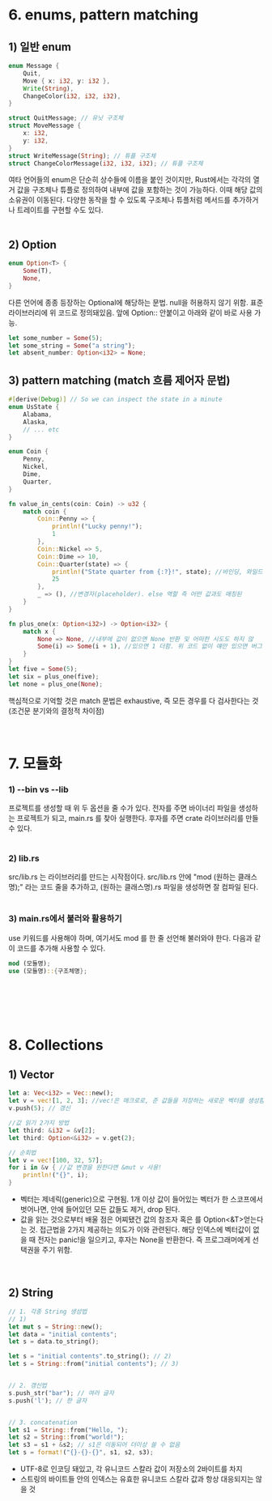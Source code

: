 # 6. enums, pattern matching
## 1) 일반 enum
```rust
enum Message {
    Quit,
    Move { x: i32, y: i32 },
    Write(String),
    ChangeColor(i32, i32, i32),
}

struct QuitMessage; // 유닛 구조체
struct MoveMessage {
    x: i32,
    y: i32,
}
struct WriteMessage(String); // 튜플 구조체
struct ChangeColorMessage(i32, i32, i32); // 튜플 구조체
```
여타 언어들의 enum은 단순히 상수들에 이름을 붙인 것이지만, Rust에서는 각각의 열거 값을 구조체나 튜플로 정의하여 내부에 값을 포함하는 것이 가능하다. 이때 해당 값의 소유권이 이동된다. 다양한 동작을 할 수 있도록 구조체나 튜플처럼 메서드를 추가하거나 트레이트를 구현할 수도 있다.
<br><br>

## 2) Option
```rust
enum Option<T> {
    Some(T),
    None,
}
```
다른 언어에 종종 등장하는 Optional에 해당하는 문법. null을 허용하지 않기 위함. 표준 라이브러리에 위 코드로 정의돼있음. 앞에 Option:: 안붙이고 아래와 같이 바로 사용 가능.
```rust
let some_number = Some(5);
let some_string = Some("a string");
let absent_number: Option<i32> = None;
```

## 3) pattern matching (match 흐름 제어자 문법)
```rust
#[derive(Debug)] // So we can inspect the state in a minute
enum UsState {
    Alabama,
    Alaska,
    // ... etc
}

enum Coin {
    Penny,
    Nickel,
    Dime,
    Quarter,
}

fn value_in_cents(coin: Coin) -> u32 {
    match coin {
        Coin::Penny => {
            println!("Lucky penny!");
            1
        },
        Coin::Nickel => 5,
        Coin::Dime => 10,
        Coin::Quarter(state) => {
            println!("State quarter from {:?}!", state); //바인딩, 와일드카드
            25
        },
        _ => (), //변경자(placeholder). else 역할 즉 어떤 값과도 매칭된
    }
}
```

```rust
fn plus_one(x: Option<i32>) -> Option<i32> {
    match x {
        None => None, //내부에 값이 없으면 None 반환 및 어떠한 시도도 하지 않
        Some(i) => Some(i + 1), //있으면 1 더함. 위 코드 없이 얘만 있으면 버그 일으킴
    }
}
let five = Some(5);
let six = plus_one(five);
let none = plus_one(None);
```
핵심적으로 기억할 것은 match 문법은 exhaustive, 즉 모든 경우를 다 검사한다는 것(조건문 분기와의 결정적 차이점)
<br><br><br>




# 7. 모듈화
### 1) --bin vs --lib
프로젝트를 생성할 때 위 두 옵션을 줄 수가 있다. 전자를 주면 바이너리 파일을 생성하는 프로젝트가 되고, main.rs 를 찾아 실행한다. 후자를 주면 crate 라이브러리를 만들 수 있다.<br><br>

### 2) lib.rs
src/lib.rs 는 라이브러리를 만드는 시작점이다. src/lib.rs 안에 "mod (원하는 클래스명);" 라는 코드 줄을 추가하고, (원하는 클래스명).rs 파일을 생성하면 잘 컴파일 된다.<br><br>

### 3) main.rs에서 불러와 활용하기
use 키워드를 사용해야 하며, 여기서도 mod 를 한 줄 선언해 불러와야 한다. 다음과 같이 코드를 추가해 사용할 수 있다.<br>
```rust
mod (모듈명);
use (모듈명)::{구조체명};
```
<br><br><br><br>




# 8. Collections
## 1) Vector
```rust
let a: Vec<i32> = Vec::new();
let v = vec![1, 2, 3]; //vec!은 매크로로, 준 값들을 저장하는 새로운 벡터를 생성함.
v.push(5); // 갱신

//값 읽기 2가지 방법
let third: &i32 = &v[2];
let third: Option<&i32> = v.get(2);

// 순회법
let v = vec![100, 32, 57];
for i in &v { //값 변경을 원한다면 &mut v 사용!
    println!("{}", i);
}

```
- 벡터는 제네릭(generic)으로 구현됨. 1개 이상 값이 들어있는 벡터가 한 스코프에서 벗어나면, 안에 들어있던 모든 값들도 제거, drop 된다.
- 값을 읽는 것으로부터 배울 점은 어찌됐건 값의 참조자 혹은 를 Option<&T>얻는다는 것. 접근법을 2가지 제공하는 의도가 이와 관련된다. 해당 인덱스에 벡터값이 없을 때 전자는 panic!을 일으키고, 후자는 None을 반환한다. 즉 프로그래머에게 선택권을 주기 위함.
<br><br><br>



## 2) String
```rust
// 1. 각종 String 생성법
// 1)
let mut s = String::new();
let data = "initial contents";
let s = data.to_string();

let s = "initial contents".to_string(); // 2)
let s = String::from("initial contents"); // 3)


// 2. 갱신법
s.push_str("bar"); // 여러 글자
s.push('l'); // 한 글자


// 3. concatenation
let s1 = String::from("Hello, ");
let s2 = String::from("world!");
let s3 = s1 + &s2; // s1은 이동되어 더이상 쓸 수 없음
let s = format!("{}-{}-{}", s1, s2, s3);
```

- UTF-8로 인코딩 돼있고, 각 유니코드 스칼라 값이 저장소의 2바이트를 차지
- 스트링의 바이트들 안의 인덱스는 유효한 유니코드 스칼라 값과 항상 대응되지는 않을 것
